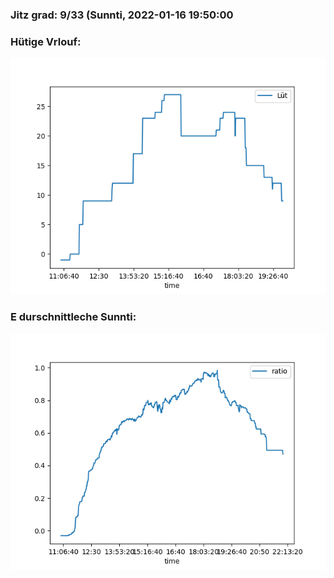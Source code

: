 ### Jitz grad: 9/33 (Sunnti, 2022-01-16 19:50:00

### Hütige Vrlouf:
![Graph](Today.png)

### E durschnittleche Sunnti:
![Graph](Sunnti.png)
